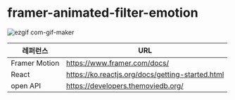 # framer-animated-filter-emotion 

![ezgif com-gif-maker](https://user-images.githubusercontent.com/33905149/155065904-ec3f329b-8704-477d-8f89-cc746cff1536.gif)

| 레퍼런스 | URL |
|------|---|
| Framer Motion | https://www.framer.com/docs/|
|React|https://ko.reactjs.org/docs/getting-started.html|
| open API | https://developers.themoviedb.org/ | 
